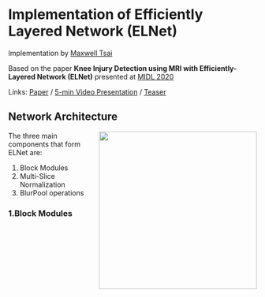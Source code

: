# Implementation of Efficiently Layered Network (ELNet) 

Implementation by [Maxwell Tsai](https://mxtsai.github.io/)

Based on the paper **Knee Injury Detection using MRI with Efficiently-Layered Network (ELNet)** presented at [MIDL 2020](https://2020.midl.io/)

Links: [Paper](https://arxiv.org/abs/2005.02706) / [5-min Video Presentation](https://www.youtube.com/watch?v=ucWYdEJ545k) / [Teaser](https://www.youtube.com/watch?v=8nO-E_2aNcE)

## Network Architecture
<img src='https://raw.githubusercontent.com/mxtsai/ELNet/master/ELNet_architecture.png' align="right" width=320>

The three main components that form ELNet are:
  1. Block Modules 
  2. Multi-Slice Normalization
  3. BlurPool operations

### 1.Block Modules




